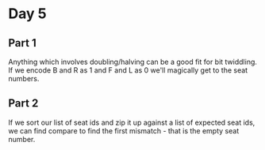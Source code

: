 # Day 5

## Part 1

Anything which involves doubling/halving can be a good fit for bit twiddling. If we encode B and R as 1 and F and L as 0 we'll magically get to the seat numbers.

## Part 2

If we sort our list of seat ids and zip it up against a list of expected seat ids, we can find compare to find the first mismatch - that is the empty seat number.
